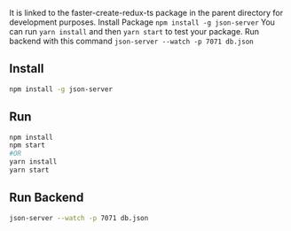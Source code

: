 It is linked to the faster-create-redux-ts package in the parent directory for development purposes.
Install Package `npm install -g json-server`
You can run `yarn install` and then `yarn start` to test your package.
Run backend with this command `json-server --watch -p 7071 db.json`

## Install

```bash
npm install -g json-server
```

## Run

```bash
npm install
npm start
#OR
yarn install
yarn start
```

## Run Backend

```bash
json-server --watch -p 7071 db.json
```

